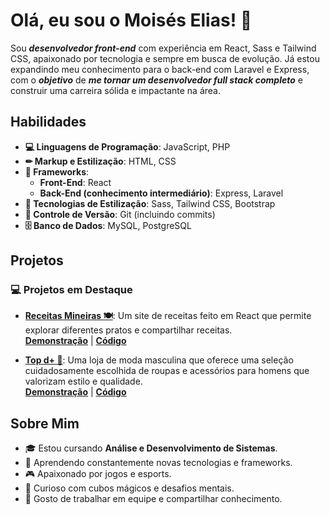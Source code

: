 # Olá, eu sou o Moisés Elias! 👋
Sou ***desenvolvedor front-end*** com experiência em React, Sass e Tailwind CSS, apaixonado por tecnologia e sempre em busca de evolução. Já estou expandindo meu conhecimento para o back-end com Laravel e Express, com o ***objetivo*** de ***me tornar um desenvolvedor full stack completo*** e construir uma carreira sólida e impactante na área.

## Habilidades

- **💻 Linguagens de Programação**: JavaScript, PHP
- **✏ Markup e Estilização**: HTML, CSS
- **🚀 Frameworks**:
  - **Front-End**: React
  - **Back-End (conhecimento intermediário)**: Express, Laravel
- **🎨 Tecnologias de Estilização**: Sass, Tailwind CSS, Bootstrap
- **🔄 Controle de Versão**: Git (incluindo commits)
- **🗄️ Banco de Dados**: MySQL, PostgreSQL
  
## Projetos

### 💻 Projetos em Destaque
- **[Receitas Mineiras 🍽](https://receitas-mineiras.vercel.app/)**: Um site de receitas feito em React que permite explorar diferentes pratos e compartilhar receitas.  
  **[Demonstração](https://receitas-mineiras.vercel.app/)** | **[Código](https://github.com/moises-elias/Receitas-Mineiras-React)**
  
- **[Top d+ 🤵](https://topdemais.vercel.app)**: Uma loja de moda masculina que oferece uma seleção cuidadosamente escolhida de roupas e acessórios para homens que valorizam estilo e qualidade.  
  **[Demonstração](https://topdemais.vercel.app)** | **[Código](https://github.com/moises-elias/TopDeMais)**

## Sobre Mim

- 🎓 Estou cursando **Análise e Desenvolvimento de Sistemas**.
- 🚀 Aprendendo constantemente novas tecnologias e frameworks.
- 🎮 Apaixonado por jogos e esports.
- 🧩 Curioso com cubos mágicos e desafios mentais.
- 🤝 Gosto de trabalhar em equipe e compartilhar conhecimento.



